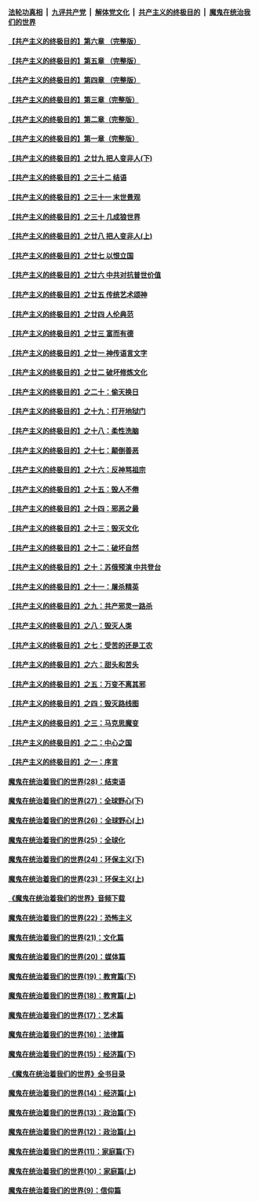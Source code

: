 ####  [法轮功真相](../../../../basic/blob/master/README.md?t=04141530) &nbsp;|&nbsp; [九评共产党](../../../../9ping.md/blob/master/README.md?t=04141530) &nbsp;|&nbsp; [解体党文化](../../../../jtdwh.md/blob/master/README.md?t=04141530)  &nbsp;|&nbsp; [共产主义的终极目的](../../../../gczydzjmd.md/blob/master/README.md?t=04141530) &nbsp;|&nbsp; [魔鬼在统治我们的世界](../../../../mgztzwmdsj.md/blob/master/README.md?t=04141530) 

#### [【共产主义的终极目的】第六章 （完整版）](../pages/nsc422/n11428913.md?t=04141530) 

#### [【共产主义的终极目的】第五章 （完整版）](../pages/nsc422/n11428912.md?t=04141530) 

#### [【共产主义的终极目的】第四章 （完整版）](../pages/nsc422/n11428907.md?t=04141530) 

#### [【共产主义的终极目的】第三章（完整版）](../pages/nsc422/n11428848.md?t=04141530) 

#### [【共产主义的终极目的】第二章（完整版）](../pages/nsc422/n11428831.md?t=04141530) 

#### [【共产主义的终极目的】第一章（完整版）](../pages/nsc422/n11417651.md?t=04141530) 

#### [【共产主义的终极目的】之廿九 把人变非人(下)](../pages/nsc422/n11344140.md?t=04141530) 

#### [【共产主义的终极目的】之三十二 结语](../pages/nsc422/n11360535.md?t=04141530) 

#### [【共产主义的终极目的】之三十一 末世景观](../pages/nsc422/n11351129.md?t=04141530) 

#### [【共产主义的终极目的】之三十 几成狼世界](../pages/nsc422/n11348280.md?t=04141530) 

#### [【共产主义的终极目的】之廿八 把人变非人(上)](../pages/nsc422/n11340492.md?t=04141530) 

#### [【共产主义的终极目的】之廿七 以恨立国](../pages/nsc422/n11336944.md?t=04141530) 

#### [【共产主义的终极目的】之廿六 中共对抗普世价值](../pages/nsc422/n11324785.md?t=04141530) 

#### [【共产主义的终极目的】之廿五 传统艺术颂神](../pages/nsc422/n11296396.md?t=04141530) 

#### [【共产主义的终极目的】之廿四 人伦典范](../pages/nsc422/n11296397.md?t=04141530) 

#### [【共产主义的终极目的】之廿三 富而有德](../pages/nsc422/n11283598.md?t=04141530) 

#### [【共产主义的终极目的】之廿一 神传语言文字](../pages/nsc422/n11263265.md?t=04141530) 

#### [【共产主义的终极目的】之廿二 破坏修炼文化](../pages/nsc422/n11245728.md?t=04141530) 

#### [【共产主义的终极目的】之二十：偷天换日](../pages/nsc422/n11238846.md?t=04141530) 

#### [【共产主义的终极目的】之十九：打开地狱门](../pages/nsc422/n11206376.md?t=04141530) 

#### [【共产主义的终极目的】之十八：柔性洗脑](../pages/nsc422/n11199994.md?t=04141530) 

#### [【共产主义的终极目的】之十七：颠倒善恶](../pages/nsc422/n11179782.md?t=04141530) 

#### [【共产主义的终极目的】之十六：反神骂祖宗](../pages/nsc422/n11166798.md?t=04141530) 

#### [【共产主义的终极目的】之十五：毁人不倦](../pages/nsc422/n11166792.md?t=04141530) 

#### [【共产主义的终极目的】之十四：邪恶之最](../pages/nsc422/n11150249.md?t=04141530) 

#### [【共产主义的终极目的】之十三：毁灭文化](../pages/nsc422/n11135227.md?t=04141530) 

#### [【共产主义的终极目的】之十二：破坏自然](../pages/nsc422/n11135214.md?t=04141530) 

#### [【共产主义的终极目的】之十：苏俄预演 中共登台](../pages/nsc422/n11118424.md?t=04141530) 

#### [【共产主义的终极目的】之十一：屠杀精英](../pages/nsc422/n11118442.md?t=04141530) 

#### [【共产主义的终极目的】之九：共产邪灵一路杀](../pages/nsc422/n11114139.md?t=04141530) 

#### [【共产主义的终极目的】之八：毁灭人类](../pages/nsc422/n11108503.md?t=04141530) 

#### [【共产主义的终极目的】之七：受苦的还是工农](../pages/nsc422/n11101809.md?t=04141530) 

#### [【共产主义的终极目的】之六：甜头和苦头](../pages/nsc422/n11096971.md?t=04141530) 

#### [【共产主义的终极目的】之五：万变不离其邪](../pages/nsc422/n11091285.md?t=04141530) 

#### [【共产主义的终极目的】之四：毁灭路线图](../pages/nsc422/n11086284.md?t=04141530) 

#### [【共产主义的终极目的】之三：马克思魔变](../pages/nsc422/n11061941.md?t=04141530) 

#### [【共产主义的终极目的】之二：中心之国](../pages/nsc422/n11047728.md?t=04141530) 

#### [【共产主义的终极目的】之一：序言](../pages/nsc422/n11086077.md?t=04141530) 

#### [魔鬼在统治着我们的世界(28)：结束语](../pages/nsc422/n10936246.md?t=04141530) 

#### [魔鬼在统治着我们的世界(27)：全球野心(下)](../pages/nsc422/n10928319.md?t=04141530) 

#### [魔鬼在统治着我们的世界(26)：全球野心(上)](../pages/nsc422/n10900318.md?t=04141530) 

#### [魔鬼在统治着我们的世界(25)：全球化](../pages/nsc422/n10788205.md?t=04141530) 

#### [魔鬼在统治着我们的世界(24)：环保主义(下)](../pages/nsc422/n10695307.md?t=04141530) 

#### [魔鬼在统治着我们的世界(23)：环保主义(上)](../pages/nsc422/n10688613.md?t=04141530) 

#### [《魔鬼在统治着我们的世界》音频下载](../pages/nsc422/n10635553.md?t=04141530) 

#### [魔鬼在统治着我们的世界(22)：恐怖主义](../pages/nsc422/n10614727.md?t=04141530) 

#### [魔鬼在统治着我们的世界(21)：文化篇](../pages/nsc422/n10597706.md?t=04141530) 

#### [魔鬼在统治着我们的世界(20)：媒体篇](../pages/nsc422/n10586579.md?t=04141530) 

#### [魔鬼在统治着我们的世界(19)：教育篇(下)](../pages/nsc422/n10564808.md?t=04141530) 

#### [魔鬼在统治着我们的世界(18)：教育篇(上)](../pages/nsc422/n10526970.md?t=04141530) 

#### [魔鬼在统治着我们的世界(17)：艺术篇](../pages/nsc422/n10499093.md?t=04141530) 

#### [魔鬼在统治着我们的世界(16)：法律篇](../pages/nsc422/n10485969.md?t=04141530) 

#### [魔鬼在统治着我们的世界(15)：经济篇(下)](../pages/nsc422/n10469975.md?t=04141530) 

#### [《魔鬼在统治着我们的世界》全书目录](../pages/nsc422/n10464261.md?t=04141530) 

#### [魔鬼在统治着我们的世界(14)：经济篇(上)](../pages/nsc422/n10457370.md?t=04141530) 

#### [魔鬼在统治着我们的世界(13)：政治篇(下)](../pages/nsc422/n10448270.md?t=04141530) 

#### [魔鬼在统治着我们的世界(12)：政治篇(上)](../pages/nsc422/n10444576.md?t=04141530) 

#### [魔鬼在统治着我们的世界(11)：家庭篇(下)](../pages/nsc422/n10440961.md?t=04141530) 

#### [魔鬼在统治着我们的世界(10)：家庭篇(上)](../pages/nsc422/n10435448.md?t=04141530) 

#### [魔鬼在统治着我们的世界(9)：信仰篇](../pages/nsc422/n10432159.md?t=04141530) 

